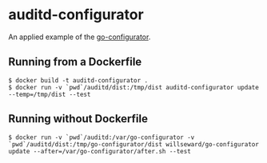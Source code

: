 # auditd-configurator

An applied example of the [go-configurator](https://github.com/willseward/go-configurator).

## Running from a Dockerfile

```
$ docker build -t auditd-configurator .
$ docker run -v `pwd`/auditd/dist:/tmp/dist auditd-configurator update --temp=/tmp/dist --test
```

## Running without Dockerfile

```
$ docker run -v `pwd`/auditd:/var/go-configurator -v `pwd`/auditd/dist:/tmp/go-configurator/dist willseward/go-configurator update --after=/var/go-configurator/after.sh --test
```


